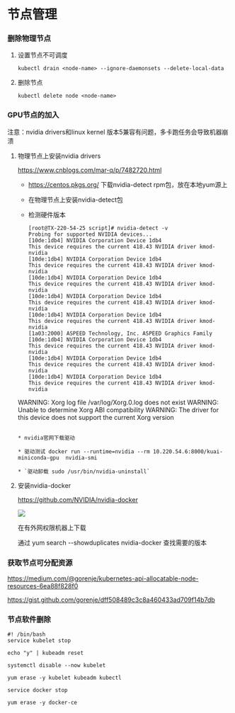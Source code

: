 # 节点管理

### 删除物理节点

1. 设置节点不可调度

   ```shell
   kubectl drain <node-name> --ignore-daemonsets --delete-local-data
   ```

   

2. 删除节点

   ```shell
   kubectl delete node <node-name>
   ```

   

### GPU节点的加入

注意：nvidia drivers和linux kernel 版本5兼容有问题，多卡跑任务会导致机器崩溃

1. 物理节点上安装nvidia drivers

   [^1]: <https://github.com/NVIDIA/nvidia-docker/wiki/CUDA#requirements>

   <https://www.cnblogs.com/mar-q/p/7482720.html>

   * <https://centos.pkgs.org/> 下载nvidia-detect rpm包，放在本地yum源上

   * 在物理节点上安装nvidia-detect包

   * 检测硬件版本

     ```shell
     [root@TX-220-54-25 script]# nvidia-detect -v
     Probing for supported NVIDIA devices...
     [10de:1db4] NVIDIA Corporation Device 1db4
     This device requires the current 418.43 NVIDIA driver kmod-nvidia
     [10de:1db4] NVIDIA Corporation Device 1db4
     This device requires the current 418.43 NVIDIA driver kmod-nvidia
     [10de:1db4] NVIDIA Corporation Device 1db4
     This device requires the current 418.43 NVIDIA driver kmod-nvidia
     [10de:1db4] NVIDIA Corporation Device 1db4
     This device requires the current 418.43 NVIDIA driver kmod-nvidia
     [10de:1db4] NVIDIA Corporation Device 1db4
     This device requires the current 418.43 NVIDIA driver kmod-nvidia
     [1a03:2000] ASPEED Technology, Inc. ASPEED Graphics Family
     [10de:1db4] NVIDIA Corporation Device 1db4
     This device requires the current 418.43 NVIDIA driver kmod-nvidia
     [10de:1db4] NVIDIA Corporation Device 1db4
     This device requires the current 418.43 NVIDIA driver kmod-nvidia
     [10de:1db4] NVIDIA Corporation Device 1db4
     This device requires the current 418.43 NVIDIA driver kmod-nvidia
    WARNING: Xorg log file /var/log/Xorg.0.log does not exist
     WARNING: Unable to determine Xorg ABI compatibility
     WARNING: The driver for this device does not support the current Xorg version
     ```

   * nvidia官网下载驱动

   * 驱动测试 docker run --runtime=nvidia --rm 10.220.54.6:8000/kuai-miniconda-gpu  nvidia-smi

   * `驱动卸载 sudo /usr/bin/nvidia-uninstall`

2. 安装nvidia-docker

   <https://github.com/NVIDIA/nvidia-docker>

   ![](D:\document\book\ai\kubernetes\nvidia_docker.png)
   
   在有外网权限机器上下载
   
   通过 yum search --showduplicates nvidia-docker 查找需要的版本

### 获取节点可分配资源

https://medium.com/@gorenje/kubernetes-api-allocatable-node-resources-6ea88f828f0

https://gist.github.com/gorenje/dff508489c3c8a460433ad709f14b7db

### 节点软件删除

```shell
#! /bin/bash
service kubelet stop

echo "y" | kubeadm reset

systemctl disable --now kubelet

yum erase -y kubelet kubeadm kubectl

service docker stop

yum erase -y docker-ce
```


